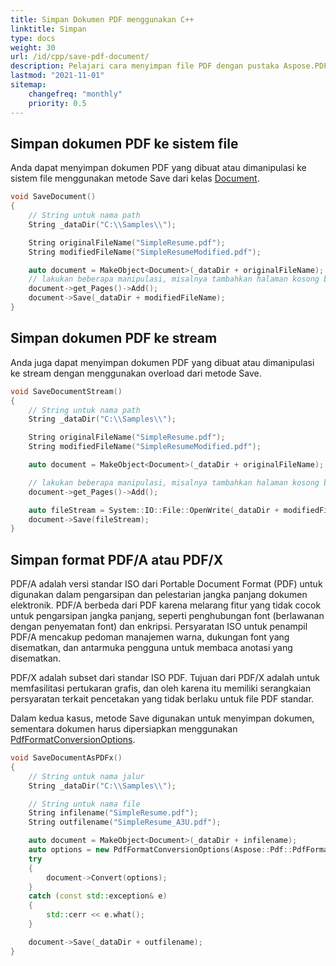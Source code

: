 ```yaml
---
title: Simpan Dokumen PDF menggunakan C++
linktitle: Simpan
type: docs
weight: 30
url: /id/cpp/save-pdf-document/
description: Pelajari cara menyimpan file PDF dengan pustaka Aspose.PDF untuk C++.
lastmod: "2021-11-01"
sitemap:
    changefreq: "monthly"
    priority: 0.5
---
```


## Simpan dokumen PDF ke sistem file

Anda dapat menyimpan dokumen PDF yang dibuat atau dimanipulasi ke sistem file menggunakan metode Save dari kelas [Document](https://reference.aspose.com/pdf/cpp/class/aspose.pdf.document).

```cpp
void SaveDocument()
{
    // String untuk nama path
    String _dataDir("C:\\Samples\\");

    String originalFileName("SimpleResume.pdf");
    String modifiedFileName("SimpleResumeModified.pdf");

    auto document = MakeObject<Document>(_dataDir + originalFileName);
    // lakukan beberapa manipulasi, misalnya tambahkan halaman kosong baru
    document->get_Pages()->Add();
    document->Save(_dataDir + modifiedFileName);
}
```

## Simpan dokumen PDF ke stream

Anda juga dapat menyimpan dokumen PDF yang dibuat atau dimanipulasi ke stream dengan menggunakan overload dari metode Save.

```cpp
void SaveDocumentStream()
{
    // String untuk nama path
    String _dataDir("C:\\Samples\\");

    String originalFileName("SimpleResume.pdf");
    String modifiedFileName("SimpleResumeModified.pdf");

    auto document = MakeObject<Document>(_dataDir + originalFileName);

    // lakukan beberapa manipulasi, misalnya tambahkan halaman kosong baru
    document->get_Pages()->Add();

    auto fileStream = System::IO::File::OpenWrite(_dataDir + modifiedFileName);
    document->Save(fileStream);
}
```

## Simpan format PDF/A atau PDF/X

PDF/A adalah versi standar ISO dari Portable Document Format (PDF) untuk digunakan dalam pengarsipan dan pelestarian jangka panjang dokumen elektronik. PDF/A berbeda dari PDF karena melarang fitur yang tidak cocok untuk pengarsipan jangka panjang, seperti penghubungan font (berlawanan dengan penyematan font) dan enkripsi. Persyaratan ISO untuk penampil PDF/A mencakup pedoman manajemen warna, dukungan font yang disematkan, dan antarmuka pengguna untuk membaca anotasi yang disematkan.

PDF/X adalah subset dari standar ISO PDF. Tujuan dari PDF/X adalah untuk memfasilitasi pertukaran grafis, dan oleh karena itu memiliki serangkaian persyaratan terkait pencetakan yang tidak berlaku untuk file PDF standar.

Dalam kedua kasus, metode Save digunakan untuk menyimpan dokumen, sementara dokumen harus dipersiapkan menggunakan [PdfFormatConversionOptions](https://reference.aspose.com/pdf/cpp/class/aspose.pdf.pdf_format_conversion_options).

```cpp
void SaveDocumentAsPDFx()
{
    // String untuk nama jalur
    String _dataDir("C:\\Samples\\");

    // String untuk nama file
    String infilename("SimpleResume.pdf");
    String outfilename("SimpleResume_A3U.pdf");

    auto document = MakeObject<Document>(_dataDir + infilename);
    auto options = new PdfFormatConversionOptions(Aspose::Pdf::PdfFormat::PDF_A_3U);
    try
    {
        document->Convert(options);
    }
    catch (const std::exception& e)
    {
        std::cerr << e.what();
    }

    document->Save(_dataDir + outfilename);
}
```